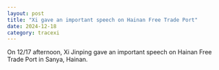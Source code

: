 ```yaml
---
layout: post
title: "Xi gave an important speech on Hainan Free Trade Port"
date: 2024-12-18
category: tracexi
---
```


On 12/17 afternoon, Xi Jinping gave an important speech on Hainan Free Trade Port in Sanya, Hainan.
